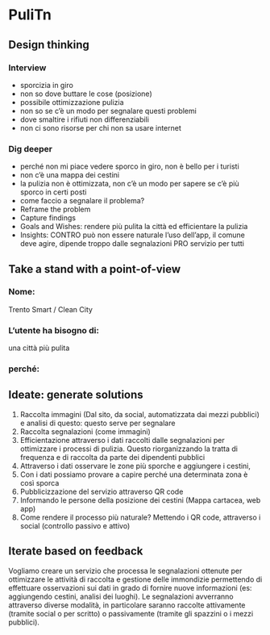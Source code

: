 # PuliTn

## Design thinking
### Interview
 - sporcizia in giro
 - non so dove buttare le cose (posizione)
 - possibile ottimizzazione pulizia
 - non so se c’è un modo per segnalare questi problemi
 - dove smaltire i rifiuti non differenziabili
 - non ci sono risorse per chi non sa usare internet

### Dig deeper
 - perché non mi piace vedere sporco in giro, non è bello per i turisti
 - non c’è una mappa dei cestini
 - la pulizia non è ottimizzata, non c’è un modo per sapere se c’è più sporco in certi posti
 - come faccio a segnalare il problema? 
 - Reframe the problem
 - Capture findings
 - Goals and Wishes: rendere più pulita la città ed efficientare la pulizia
 - Insights: CONTRO può non essere naturale l’uso dell’app, il comune deve agire, dipende troppo dalle segnalazioni PRO servizio per tutti

## Take a stand with a point-of-view
### Nome:
 Trento Smart / Clean City
### L’utente ha bisogno di:
 una città più pulita
### perché: 

## Ideate: generate solutions
 1) Raccolta immagini (Dal sito, da social, automatizzata dai mezzi pubblici) e analisi di questo: questo serve per  segnalare
 2) Raccolta segnalazioni (come immagini)
 3) Efficientazione attraverso i dati raccolti dalle segnalazioni per ottimizzare i processi di pulizia. Questo riorganizzando la tratta di frequenza e di raccolta da parte dei dipendenti pubblici
 4) Attraverso i dati osservare le zone più sporche e aggiungere i cestini, 
 5) Con i dati possiamo provare a capire perché una determinata zona è così sporca
 6) Pubblicizzazione del servizio attraverso QR code
 7) Informando le persone della posizione dei cestini (Mappa cartacea, web app)
 8) Come rendere il processo più naturale? Mettendo i QR code, attraverso i social (controllo passivo e attivo)

## Iterate based on feedback
Vogliamo creare un servizio che processa le segnalazioni ottenute per ottimizzare le attività di raccolta e gestione delle immondizie permettendo di effettuare osservazioni sui dati in grado di fornire nuove informazioni (es: aggiungendo cestini, analisi dei luoghi). Le segnalazioni avverranno attraverso diverse modalità, in particolare saranno raccolte attivamente (tramite social o per scritto) o passivamente (tramite gli spazzini o i mezzi pubblici). 